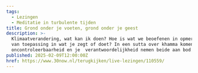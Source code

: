 ```yaml
---
tags:
  - Lezingen
  - Meditatie in turbulente tijden
title: Grond onder je voeten, grond onder je geest
description: >-
  Klimaatverandering, wat kan ik doen? Hoe is wat we beoefenen in opmerkzaamheid
  van toepassing in wat je zegt of doet? In een sutta over khamma komen
  oncontroleerbaarheid en je  verantwoordelijkheid nemen beide aan bod.
published: 2025-02-09T12:00:00Z
href: https://www.30now.nl/terugkijken/live-lezingen/110559/
---
```

